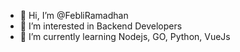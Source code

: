 - 👋 Hi, I’m @FebliRamadhan
- 👀 I’m interested in Backend Developers
- 🌱 I’m currently learning Nodejs, GO, Python, VueJs

<!---
FebliRamadhan/FebliRamadhan is a ✨ special ✨ repository because its `README.md` (this file) appears on your GitHub profile.
You can click the Preview link to take a look at your changes.
--->
